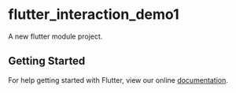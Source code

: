 # flutter_interaction_demo1

A new flutter module project.

## Getting Started

For help getting started with Flutter, view our online
[documentation](https://flutter.dev/).
